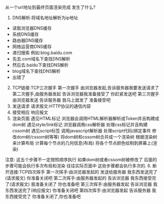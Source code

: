 从一个url地址到最终页面渲染完成 发生了什么?

 1. DNS解析:将域名地址解析为ip地址
 - 读取浏览器DNS缓存
 - 系统DNS缓存
 - 路由器DNS缓存
 - 网络运营商DNS缓存
 - 递归搜索 例如:blog.baidu.com
 - 先去.com域名下查找DNS解析
 - 然后去.baidu下查找DNS解析
 - blog域名下查找DNS解析
 - 出错了
 2. TCP链接:TCP三次握手
 第一次握手 由浏览器发起,告诉服务器我要发送请求了
 第二次握手,由服务器发起 告诉浏览器我准备接受了 你赶紧发送吧
 第三次握手 由浏览器发送 告诉服务器 我马上就发了 准备接受吧
 3. 发送请求
 请求报文:HTTP协议的通信内容
  4. 接受相应
  响应报文
  5. 渲染页面
  遇见HTML标记 浏览器会调用HTML解析器解析成Token并且构建成dom树
  遇见style/link标记 浏览器调用css解析器 处理css标记并且构建cssom树
  遇见script标签 调用javascript解析器 处理script代码(绑定事件 修改dom树/cssom树等等)
  将dom树和cssom树合并成一个渲染树
  根据渲染树来计算布局 计算每个节点的几何信息(布局)
  将各个节点颜色绘制到屏幕上(渲染)
  
  注意:
  这五个步骤不一定按照顺序执行 如果dom树或者cssom树被修改了 后面的步骤可能会执行多次布局和渲染 往往实际页面中 这些步骤都会执行多次的.
  6. 断开连接:TCP四次挥手
第一次挥手:由浏览器发起的 发送给服务器 我东西发送完了(请求报文) 你准备关闭吧
第二次挥手:由服务器发起的 告诉浏览器 我东西接受完了(请求报文) 我准备关闭了 你也准备吧
第三次挥手:由服务器发起 告诉浏览器 我东西发送完了(响应报文) 你准备关闭吧
第四次挥手:由浏览器发起 告诉服务器 我东西接受完了 你准备关闭了,你也准备吧